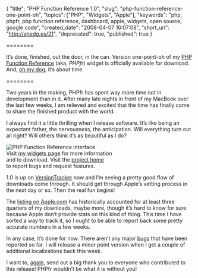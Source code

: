 {
  "title": "PHP Function Reference 1.0",
  "slug": "php-function-reference-one-point-oh",
  "topics": ["PHP", "Widgets", "Apple"],
  "keywords": "php, phpfr, php function reference, dashboard, apple, widgets, open source, google code",
  "created_date": "2008-04-07 16:07:08",
  "short_url": "http://ahedg.es/21",
  "deprecated": true,
  "published": true
}

========

It&#8217;s done, finished, out the door, in the can. Version one-point-oh of my <a href="http://andrew.hedges.name/widgets/#phpfr">PHP Function Reference</a> (aka, <em>PHPfr</em>) widget is officially available for download. And, <a href="http://www.urbandictionary.com/define.php?term=oh+my+dog">oh my dog</a>, it&#8217;s about time.

========

<p class="outdent">Two years in the making, PHPfr has spent way more time <em>not</em> in development than in it. After many late nights in front of my MacBook over the last few weeks, I am relieved and excited that the time has finally come to share the finished product with the world.</p>
<p>I always find it a little thrilling when I release software. It&#8217;s like being an expectant father, the nervousness, the anticipation. Will everything turn out all right? Will others think it&#8217;s as beautiful as I do?</p>
<div class="photo-left">
	<p>
		<img src="/widgets/screenshots/phpfr/1.0/phpfr-front.png" alt="PHP Function Reference interface"><br>
		Visit <a href="http://andrew.hedges.name/widgets/#phpfr">my widgets page</a> for more information<br>
		and to download. Visit the <a href="http://code.google.com/p/phpfr/">project home</a><br>
		to report bugs and request features.
	</p>
</div>
<p>1.0 is up on <a href="http://www.versiontracker.com/dyn/moreinfo/macosx/29415">VersionTracker</a> now and I&#8217;m seeing a pretty good flow of downloads come through. It should get through Apple&#8217;s vetting process in the next day or so. Then the real fun begins!</p>
<p>The <a href="http://www.apple.com/downloads/dashboard/developer/phpfunctionreference.html">listing on Apple.com</a> has historically accounted for at least three quarters of my downloads, maybe more, though it&#8217;s hard to know for sure because Apple don&#8217;t provide stats on this kind of thing. This time I have sorted a way to track it, so I ought to be able to report back some pretty accurate numbers in a few weeks.</p>
<p>In any case, it&#8217;s done for now. There aren&#8217;t any major <a href="http://code.google.com/p/phpfr/issues/list">bugs</a> that have been reported so far. I will release a minor point version when I get a couple of additional localizations back this week.</p>
<p>I want to, <a href="/blog/2008/03/30/new-version-of-phpfr-in-the-works">again</a>, send out a big thank you to everyone who contributed to this release! PHPfr wouldn&#8217;t be what it is without you!</p>
